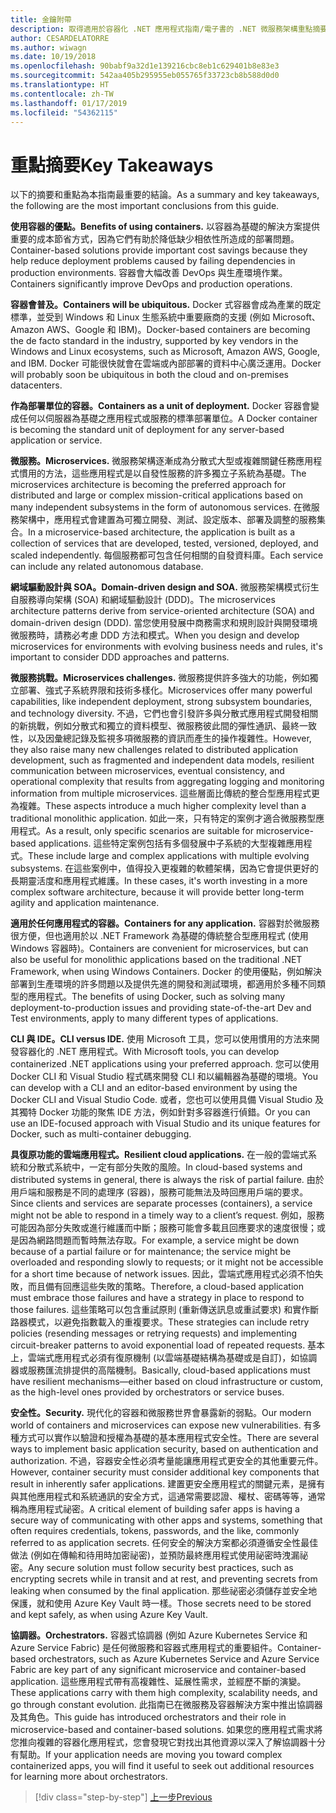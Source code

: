 ```yaml
---
title: 金鑰附帶
description: 取得適用於容器化 .NET 應用程式指南/電子書的 .NET 微服務架構重點摘要，以快速了解使用微服務架構時的概要問題，例如優點和缺點、設計與開發的 DDD 模式，以及復原性、安全性和使用協調器。
author: CESARDELATORRE
ms.author: wiwagn
ms.date: 10/19/2018
ms.openlocfilehash: 90babf9a32d1e139216cbc8eb1c629401b8e83e3
ms.sourcegitcommit: 542aa405b295955eb055765f33723cb8b588d0d0
ms.translationtype: HT
ms.contentlocale: zh-TW
ms.lasthandoff: 01/17/2019
ms.locfileid: "54362115"
---
```

# <a name="key-takeaways"></a><span data-ttu-id="7ee3f-103">重點摘要</span><span class="sxs-lookup"><span data-stu-id="7ee3f-103">Key Takeaways</span></span>

<span data-ttu-id="7ee3f-104">以下的摘要和重點為本指南最重要的結論。</span><span class="sxs-lookup"><span data-stu-id="7ee3f-104">As a summary and key takeaways, the following are the most important conclusions from this guide.</span></span>

<span data-ttu-id="7ee3f-105">**使用容器的優點。**</span><span class="sxs-lookup"><span data-stu-id="7ee3f-105">**Benefits of using containers.**</span></span> <span data-ttu-id="7ee3f-106">以容器為基礎的解決方案提供重要的成本節省方式，因為它們有助於降低缺少相依性所造成的部署問題。</span><span class="sxs-lookup"><span data-stu-id="7ee3f-106">Container-based solutions provide important cost savings because they help reduce deployment problems caused by failing dependencies in production environments.</span></span> <span data-ttu-id="7ee3f-107">容器會大幅改善 DevOps 與生產環境作業。</span><span class="sxs-lookup"><span data-stu-id="7ee3f-107">Containers significantly improve DevOps and production operations.</span></span>

<span data-ttu-id="7ee3f-108">**容器會普及。**</span><span class="sxs-lookup"><span data-stu-id="7ee3f-108">**Containers will be ubiquitous.**</span></span> <span data-ttu-id="7ee3f-109">Docker 式容器會成為產業的既定標準，並受到 Windows 和 Linux 生態系統中重要廠商的支援 (例如 Microsoft、Amazon AWS、Google 和 IBM)。</span><span class="sxs-lookup"><span data-stu-id="7ee3f-109">Docker-based containers are becoming the de facto standard in the industry, supported by key vendors in the Windows and Linux ecosystems, such as Microsoft, Amazon AWS, Google, and IBM.</span></span> <span data-ttu-id="7ee3f-110">Docker 可能很快就會在雲端或內部部署的資料中心廣泛運用。</span><span class="sxs-lookup"><span data-stu-id="7ee3f-110">Docker will probably soon be ubiquitous in both the cloud and on-premises datacenters.</span></span>

<span data-ttu-id="7ee3f-111">**作為部署單位的容器。**</span><span class="sxs-lookup"><span data-stu-id="7ee3f-111">**Containers as a unit of deployment.**</span></span> <span data-ttu-id="7ee3f-112">Docker 容器會變成任何以伺服器為基礎之應用程式或服務的標準部署單位。</span><span class="sxs-lookup"><span data-stu-id="7ee3f-112">A Docker container is becoming the standard unit of deployment for any server-based application or service.</span></span>

<span data-ttu-id="7ee3f-113">**微服務。**</span><span class="sxs-lookup"><span data-stu-id="7ee3f-113">**Microservices.**</span></span> <span data-ttu-id="7ee3f-114">微服務架構逐漸成為分散式大型或複雜關鍵任務應用程式慣用的方法，這些應用程式是以自發性服務的許多獨立子系統為基礎。</span><span class="sxs-lookup"><span data-stu-id="7ee3f-114">The microservices architecture is becoming the preferred approach for distributed and large or complex mission-critical applications based on many independent subsystems in the form of autonomous services.</span></span> <span data-ttu-id="7ee3f-115">在微服務架構中，應用程式會建置為可獨立開發、測試、設定版本、部署及調整的服務集合。</span><span class="sxs-lookup"><span data-stu-id="7ee3f-115">In a microservice-based architecture, the application is built as a collection of services that are developed, tested, versioned, deployed, and scaled independently.</span></span> <span data-ttu-id="7ee3f-116">每個服務都可包含任何相關的自發資料庫。</span><span class="sxs-lookup"><span data-stu-id="7ee3f-116">Each service can include any related autonomous database.</span></span>

<span data-ttu-id="7ee3f-117">**網域驅動設計與 SOA。**</span><span class="sxs-lookup"><span data-stu-id="7ee3f-117">**Domain-driven design and SOA.**</span></span> <span data-ttu-id="7ee3f-118">微服務架構模式衍生自服務導向架構 (SOA) 和網域驅動設計 (DDD)。</span><span class="sxs-lookup"><span data-stu-id="7ee3f-118">The microservices architecture patterns derive from service-oriented architecture (SOA) and domain-driven design (DDD).</span></span> <span data-ttu-id="7ee3f-119">當您使用發展中商務需求和規則設計與開發環境微服務時，請務必考慮 DDD 方法和模式。</span><span class="sxs-lookup"><span data-stu-id="7ee3f-119">When you design and develop microservices for environments with evolving business needs and rules, it's important to consider DDD approaches and patterns.</span></span>

<span data-ttu-id="7ee3f-120">**微服務挑戰。**</span><span class="sxs-lookup"><span data-stu-id="7ee3f-120">**Microservices challenges.**</span></span> <span data-ttu-id="7ee3f-121">微服務提供許多強大的功能，例如獨立部署、強式子系統界限和技術多樣化。</span><span class="sxs-lookup"><span data-stu-id="7ee3f-121">Microservices offer many powerful capabilities, like independent deployment, strong subsystem boundaries, and technology diversity.</span></span> <span data-ttu-id="7ee3f-122">不過，它們也會引發許多與分散式應用程式開發相關的新挑戰，例如分散式和獨立的資料模型、微服務彼此間的彈性通訊、最終一致性，以及因彙總記錄及監視多項微服務的資訊而產生的操作複雜性。</span><span class="sxs-lookup"><span data-stu-id="7ee3f-122">However, they also raise many new challenges related to distributed application development, such as fragmented and independent data models, resilient communication between microservices, eventual consistency, and operational complexity that results from aggregating logging and monitoring information from multiple microservices.</span></span> <span data-ttu-id="7ee3f-123">這些層面比傳統的整合型應用程式更為複雜。</span><span class="sxs-lookup"><span data-stu-id="7ee3f-123">These aspects introduce a much higher complexity level than a traditional monolithic application.</span></span> <span data-ttu-id="7ee3f-124">如此一來，只有特定的案例才適合微服務型應用程式。</span><span class="sxs-lookup"><span data-stu-id="7ee3f-124">As a result, only specific scenarios are suitable for microservice-based applications.</span></span> <span data-ttu-id="7ee3f-125">這些特定案例包括有多個發展中子系統的大型複雜應用程式。</span><span class="sxs-lookup"><span data-stu-id="7ee3f-125">These include large and complex applications with multiple evolving subsystems.</span></span> <span data-ttu-id="7ee3f-126">在這些案例中，值得投入更複雜的軟體架構，因為它會提供更好的長期靈活度和應用程式維護。</span><span class="sxs-lookup"><span data-stu-id="7ee3f-126">In these cases, it's worth investing in a more complex software architecture, because it will provide better long-term agility and application maintenance.</span></span>

<span data-ttu-id="7ee3f-127">**適用於任何應用程式的容器。**</span><span class="sxs-lookup"><span data-stu-id="7ee3f-127">**Containers for any application.**</span></span> <span data-ttu-id="7ee3f-128">容器對於微服務很方便，但也適用於以 .NET Framework 為基礎的傳統整合型應用程式 (使用 Windows 容器時)。</span><span class="sxs-lookup"><span data-stu-id="7ee3f-128">Containers are convenient for microservices, but can also be useful for monolithic applications based on the traditional .NET Framework, when using Windows Containers.</span></span> <span data-ttu-id="7ee3f-129">Docker 的使用優點，例如解決部署到生產環境的許多問題以及提供先進的開發和測試環境，都適用於多種不同類型的應用程式。</span><span class="sxs-lookup"><span data-stu-id="7ee3f-129">The benefits of using Docker, such as solving many deployment-to-production issues and providing state-of-the-art Dev and Test environments, apply to many different types of applications.</span></span>

<span data-ttu-id="7ee3f-130">**CLI 與 IDE。**</span><span class="sxs-lookup"><span data-stu-id="7ee3f-130">**CLI versus IDE.**</span></span> <span data-ttu-id="7ee3f-131">使用 Microsoft 工具，您可以使用慣用的方法來開發容器化的 .NET 應用程式。</span><span class="sxs-lookup"><span data-stu-id="7ee3f-131">With Microsoft tools, you can develop containerized .NET applications using your preferred approach.</span></span> <span data-ttu-id="7ee3f-132">您可以使用 Docker CLI 和 Visual Studio 程式碼來開發 CLI 和以編輯器為基礎的環境。</span><span class="sxs-lookup"><span data-stu-id="7ee3f-132">You can develop with a CLI and an editor-based environment by using the Docker CLI and Visual Studio Code.</span></span> <span data-ttu-id="7ee3f-133">或者，您也可以使用具備 Visual Studio 及其獨特 Docker 功能的聚焦 IDE 方法，例如針對多容器進行偵錯。</span><span class="sxs-lookup"><span data-stu-id="7ee3f-133">Or you can use an IDE-focused approach with Visual Studio and its unique features for Docker, such as multi-container debugging.</span></span>

<span data-ttu-id="7ee3f-134">**具復原功能的雲端應用程式。**</span><span class="sxs-lookup"><span data-stu-id="7ee3f-134">**Resilient cloud applications.**</span></span> <span data-ttu-id="7ee3f-135">在一般的雲端式系統和分散式系統中，一定有部分失敗的風險。</span><span class="sxs-lookup"><span data-stu-id="7ee3f-135">In cloud-based systems and distributed systems in general, there is always the risk of partial failure.</span></span> <span data-ttu-id="7ee3f-136">由於用戶端和服務是不同的處理序 (容器)，服務可能無法及時回應用戶端的要求。</span><span class="sxs-lookup"><span data-stu-id="7ee3f-136">Since clients and services are separate processes (containers), a service might not be able to respond in a timely way to a client’s request.</span></span> <span data-ttu-id="7ee3f-137">例如，服務可能因為部分失敗或進行維護而中斷；服務可能會多載且回應要求的速度很慢；或是因為網路問題而暫時無法存取。</span><span class="sxs-lookup"><span data-stu-id="7ee3f-137">For example, a service might be down because of a partial failure or for maintenance; the service might be overloaded and responding slowly to requests; or it might not be accessible for a short time because of network issues.</span></span> <span data-ttu-id="7ee3f-138">因此，雲端式應用程式必須不怕失敗，而且備有回應這些失敗的策略。</span><span class="sxs-lookup"><span data-stu-id="7ee3f-138">Therefore, a cloud-based application must embrace those failures and have a strategy in place to respond to those failures.</span></span> <span data-ttu-id="7ee3f-139">這些策略可以包含重試原則 (重新傳送訊息或重試要求) 和實作斷路器模式，以避免指數載入的重複要求。</span><span class="sxs-lookup"><span data-stu-id="7ee3f-139">These strategies can include retry policies (resending messages or retrying requests) and implementing circuit-breaker patterns to avoid exponential load of repeated requests.</span></span> <span data-ttu-id="7ee3f-140">基本上，雲端式應用程式必須有復原機制 (以雲端基礎結構為基礎或是自訂)，如協調器或服務匯流排提供的高階機制。</span><span class="sxs-lookup"><span data-stu-id="7ee3f-140">Basically, cloud-based applications must have resilient mechanisms—either based on cloud infrastructure or custom, as the high-level ones provided by  orchestrators or service buses.</span></span>

<span data-ttu-id="7ee3f-141">**安全性。**</span><span class="sxs-lookup"><span data-stu-id="7ee3f-141">**Security.**</span></span> <span data-ttu-id="7ee3f-142">現代化的容器和微服務世界會暴露新的弱點。</span><span class="sxs-lookup"><span data-stu-id="7ee3f-142">Our modern world of containers and microservices can expose new vulnerabilities.</span></span> <span data-ttu-id="7ee3f-143">有多種方式可以實作以驗證和授權為基礎的基本應用程式安全性。</span><span class="sxs-lookup"><span data-stu-id="7ee3f-143">There are several ways to implement basic application security, based on authentication and authorization.</span></span> <span data-ttu-id="7ee3f-144">不過，容器安全性必須考量能讓應用程式更安全的其他重要元件。</span><span class="sxs-lookup"><span data-stu-id="7ee3f-144">However, container security must consider additional key components that result in inherently safer applications.</span></span> <span data-ttu-id="7ee3f-145">建置更安全應用程式的關鍵元素，是擁有與其他應用程式和系統通訊的安全方式，這通常需要認證、權杖、密碼等等，通常稱為應用程式祕密。</span><span class="sxs-lookup"><span data-stu-id="7ee3f-145">A critical element of building safer apps is having a secure way of communicating with other apps and systems, something that often requires credentials, tokens, passwords, and the like, commonly referred to as application secrets.</span></span> <span data-ttu-id="7ee3f-146">任何安全的解決方案都必須遵循安全性最佳做法 (例如在傳輸和待用時加密祕密)，並預防最終應用程式使用祕密時洩漏祕密。</span><span class="sxs-lookup"><span data-stu-id="7ee3f-146">Any secure solution must follow security best practices, such as encrypting secrets while in transit and at rest, and preventing secrets from leaking when consumed by the final application.</span></span> <span data-ttu-id="7ee3f-147">那些祕密必須儲存並安全地保護，就和使用 Azure Key Vault 時一樣。</span><span class="sxs-lookup"><span data-stu-id="7ee3f-147">Those secrets need to be stored and kept safely, as when using Azure Key Vault.</span></span>

<span data-ttu-id="7ee3f-148">**協調器。**</span><span class="sxs-lookup"><span data-stu-id="7ee3f-148">**Orchestrators.**</span></span> <span data-ttu-id="7ee3f-149">容器式協調器 (例如 Azure Kubernetes Service 和 Azure Service Fabric) 是任何微服務和容器式應用程式的重要組件。</span><span class="sxs-lookup"><span data-stu-id="7ee3f-149">Container-based orchestrators, such as Azure Kubernetes Service and Azure Service Fabric are key part of any significant microservice and container-based application.</span></span> <span data-ttu-id="7ee3f-150">這些應用程式帶有高複雜性、延展性需求，並經歷不斷的演變。</span><span class="sxs-lookup"><span data-stu-id="7ee3f-150">These applications carry with them high complexity, scalability needs, and go through constant evolution.</span></span> <span data-ttu-id="7ee3f-151">此指南已在微服務及容器解決方案中推出協調器及其角色。</span><span class="sxs-lookup"><span data-stu-id="7ee3f-151">This guide has introduced orchestrators and their role in microservice-based and container-based solutions.</span></span> <span data-ttu-id="7ee3f-152">如果您的應用程式需求將您推向複雜的容器化應用程式，您會發現它對找出其他資源以深入了解協調器十分有幫助。</span><span class="sxs-lookup"><span data-stu-id="7ee3f-152">If your application needs are moving you toward complex containerized apps, you will find it useful to seek out additional resources for learning more about orchestrators.</span></span>

>[!div class="step-by-step"]
>[<span data-ttu-id="7ee3f-153">上一步</span><span class="sxs-lookup"><span data-stu-id="7ee3f-153">Previous</span></span>](secure-net-microservices-web-applications/azure-key-vault-protects-secrets.md)
